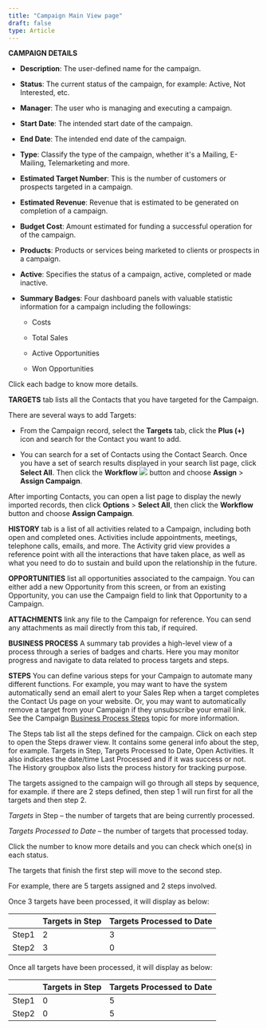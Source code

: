 ```yaml
---
title: "Campaign Main View page"
draft: false
type: Article
---
```



**CAMPAIGN DETAILS**

* **Description**: The user-defined name for the campaign.

* **Status**: The current status of the campaign, for example: Active, Not Interested, etc.

* **Manager**: The user who is managing and executing a campaign.

* **Start Date**: The intended start date of the campaign.

* **End Date**: The intended end date of the campaign. 

* **Type**: Classify the type of the campaign, whether it's a Mailing, E-Mailing, Telemarketing and more.

* **Estimated Target Number**: This is the number of customers or prospects targeted in a campaign.

* **Estimated Revenue**: Revenue that is estimated to be generated on completion of a campaign.

* **Budget Cost**: Amount estimated for funding a successful operation for of the campaign.

* **Products**: Products or services being marketed to clients or prospects in a campaign.

* **Active**: Specifies the status of a campaign, active, completed or made inactive.

* **Summary Badges**: Four dashboard panels with valuable statistic information for a campaign including the followings: 

    * Costs

    * Total Sales

    * Active Opportunities

    * Won Opportunities

Click each badge to know more details.

**TARGETS** tab lists all the Contacts that you have targeted for the Campaign.

There are several ways to add Targets: 

* From the Campaign record, select the **Targets** tab, click the **Plus (+)** icon and search for the Contact you want to add. 

* You can search for a set of Contacts using the Contact Search. Once you have a set of search results displayed in your search list page, click **Select All**. Then click the **Workflow**    ![](/Modules/assets/Images/003-marketing-campaigns.png)  button and choose **Assign** > **Assign Campaign**. 

After importing Contacts, you can open a list page to display the newly imported records, then click **Options** > **Select All**, then click the **Workflow** button and choose **Assign Campaign**. 

**HISTORY** tab is a list of all activities related to a Campaign, including both open and completed ones. Activities include appointments, meetings, telephone calls, emails, and more. The Activity grid view provides a reference point with all the interactions that have taken place, as well as what you need to do to sustain and build upon the relationship in the future.

**OPPORTUNITIES** list all opportunities associated to the campaign. You can either add a new Opportunity from this screen, or from an existing Opportunity, you can use the Campaign field to link that Opportunity to a Campaign.

**ATTACHMENTS** link any file to the Campaign for reference. You can send any attachments as mail directly from this tab, if required. 

**BUSINESS PROCESS** A summary tab provides a high-level view of a process through a series of badges and charts. Here you may monitor progress and navigate to data related to process targets and steps.

**STEPS** You can define various steps for your Campaign to automate many different functions. For example, you may want to have the system automatically send an email alert to your Sales Rep when a target completes the Contact Us page on your website. Or, you may want to automatically remove a target from your Campaign if they  unsubscribe your email link.
See the Campaign [Business Process Steps](Campaign-Business-Process-Steps.md)  topic for more information.

The Steps tab list all the steps defined for the campaign. Click on each step to open the Steps drawer view. It contains some general info about the step, for example. Targets in Step, Targets Processed to Date, Open Activities. It also indicates the date/time Last Processed and if it was success or not. The History groupbox also lists the process history for tracking purpose. 

The targets assigned to the campaign will go through all steps by sequence, for example. if there are 2 steps defined, then step 1 will run first for all the targets and then step 2. 

*Targets* in Step – the number of targets that are being currently processed. 

*Targets Processed to Date* – the number of targets that processed today.

Click the number to know more details and you can check which one(s) in each status.

The targets that finish the first step will move to the second step.

For example, there are 5 targets assigned and 2 steps involved.

Once 3 targets have been processed, it will display as below:



| |Targets in Step|Targets Processed to Date|
|-----|----|----|
|Step1|2|3|
|Step2|3|0|

Once all targets have been processed, it will display as below: 

| |Targets in Step|Targets Processed to Date|
|-----|----|----|
|Step1|0|5|
|Step2|0|5|